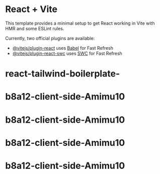 # React + Vite

This template provides a minimal setup to get React working in Vite with HMR and some ESLint rules.

Currently, two official plugins are available:

- [@vitejs/plugin-react](https://github.com/vitejs/vite-plugin-react/blob/main/packages/plugin-react/README.md) uses [Babel](https://babeljs.io/) for Fast Refresh
- [@vitejs/plugin-react-swc](https://github.com/vitejs/vite-plugin-react-swc) uses [SWC](https://swc.rs/) for Fast Refresh
# react-tailwind-boilerplate-
# b8a12-client-side-Amimu10
# b8a12-client-side-Amimu10
# b8a12-client-side-Amimu10
# b8a12-client-side-Amimu10
